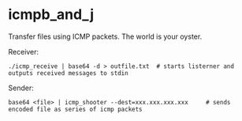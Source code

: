 # icmpb_and_j
Transfer files using ICMP packets. The world is your oyster.

Receiver:
```
./icmp_receive | base64 -d > outfile.txt  # starts listerner and outputs received messages to stdin
```

Sender:
```
base64 <file> | icmp_shooter --dest=xxx.xxx.xxx.xxx     # sends encoded file as series of icmp packets 
```
